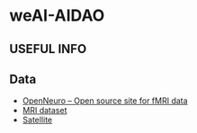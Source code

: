 # weAI-AIDAO
## USEFUL INFO 
## Data

- [OpenNeuro – Open source site for fMRI data](https://openneuro.org)
- [MRI dataset](https://www.kaggle.com/datasets/jboysen/mri-and-alzheimers)
- [Satellite](https://www.kaggle.com/competitions/understanding_cloud_organization)
